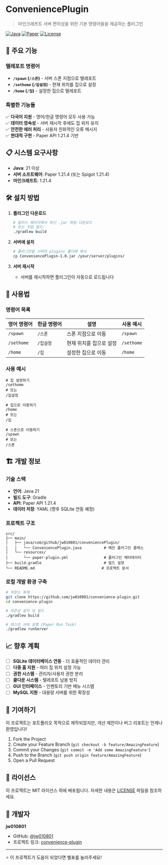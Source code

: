 # ConveniencePlugin

> 마인크래프트 서버 편의성을 위한 기본 명령어들을 제공하는 플러그인

[![Java](https://img.shields.io/badge/Java-21-orange.svg)](https://openjdk.java.net/)
[![Paper](https://img.shields.io/badge/Paper-1.21.4-blue.svg)](https://papermc.io/)
[![License](https://img.shields.io/badge/License-MIT-green.svg)](LICENSE)

## 🚀 주요 기능

### 텔레포트 명령어
- **`/spawn` (`/스폰`)** - 서버 스폰 지점으로 텔레포트
- **`/sethome` (`/집설정`)** - 현재 위치를 집으로 설정
- **`/home` (`/집`)** - 설정한 집으로 텔레포트

### 특별한 기능들
✅ **다국어 지원** - 영어/한글 명령어 모두 사용 가능  
✅ **데이터 영속성** - 서버 재시작 후에도 집 위치 유지  
✅ **안전한 에러 처리** - 사용자 친화적인 오류 메시지  
✅ **현대적 구현** - Paper API 1.21.4 기반  

## 📋 시스템 요구사항

- **Java**: 21 이상
- **서버 소프트웨어**: Paper 1.21.4 (또는 Spigot 1.21.4)
- **마인크래프트**: 1.21.4

## 🛠️ 설치 방법

1. **플러그인 다운로드**
   ```bash
   # 릴리스 페이지에서 최신 .jar 파일 다운로드
   # 또는 직접 빌드:
   ./gradlew build
   ```

2. **서버에 설치**
   ```bash
   # 플러그인을 서버의 plugins 폴더에 복사
   cp ConveniencePlugin-1.0.jar /your/server/plugins/
   ```

3. **서버 재시작**
   - 서버를 재시작하면 플러그인이 자동으로 로드됩니다

## 📖 사용법

### 명령어 목록

| 영어 명령어 | 한글 명령어 | 설명 | 사용 예시 |
|------------|------------|------|----------|
| `/spawn` | `/스폰` | 스폰 지점으로 이동 | `/spawn` |
| `/sethome` | `/집설정` | 현재 위치를 집으로 설정 | `/sethome` |
| `/home` | `/집` | 설정한 집으로 이동 | `/home` |

### 사용 예시

```mcfunction
# 집 설정하기
/sethome
# 또는
/집설정

# 집으로 이동하기
/home
# 또는
/집

# 스폰으로 이동하기
/spawn
# 또는
/스폰
```

## 🏗️ 개발 정보

### 기술 스택
- **언어**: Java 21
- **빌드 도구**: Gradle
- **API**: Paper API 1.21.4
- **데이터 저장**: YAML (향후 SQLite 연동 예정)

### 프로젝트 구조
```
src/
├── main/
│   ├── java/com/github/jw010801/conveniencePlugin/
│   │   └── ConveniencePlugin.java          # 메인 플러그인 클래스
│   └── resources/
│       └── paper-plugin.yml                # 플러그인 메타데이터
├── build.gradle                            # 빌드 설정
└── README.md                              # 프로젝트 문서
```

### 로컬 개발 환경 구축

```bash
# 저장소 복제
git clone https://github.com/jw010801/convenience-plugin.git
cd convenience-plugin

# 의존성 설치 및 빌드
./gradlew build

# 테스트 서버 실행 (Paper Run Task)
./gradlew runServer
```

## 📈 향후 계획

- [ ] **SQLite 데이터베이스 연동** - 더 효율적인 데이터 관리
- [ ] **다중 홈 지원** - 여러 집 위치 설정 가능
- [ ] **권한 시스템** - 관리자/사용자 권한 분리
- [ ] **쿨다운 시스템** - 텔레포트 남용 방지
- [ ] **GUI 인터페이스** - 인벤토리 기반 메뉴 시스템
- [ ] **MySQL 지원** - 대용량 서버를 위한 확장성

## 🤝 기여하기

이 프로젝트는 포트폴리오 목적으로 제작되었지만, 개선 제안이나 버그 리포트는 언제나 환영입니다!

1. Fork the Project
2. Create your Feature Branch (`git checkout -b feature/AmazingFeature`)
3. Commit your Changes (`git commit -m 'Add some AmazingFeature'`)
4. Push to the Branch (`git push origin feature/AmazingFeature`)
5. Open a Pull Request

## 📝 라이선스

이 프로젝트는 MIT 라이선스 하에 배포됩니다. 자세한 내용은 [LICENSE](LICENSE) 파일을 참조하세요.

## 👤 개발자

**jw010801**
- GitHub: [@jw010801](https://github.com/jw010801)
- 프로젝트 링크: [convenience-plugin](https://github.com/jw010801/convenience-plugin)

---

⭐ 이 프로젝트가 도움이 되었다면 별표를 눌러주세요!
